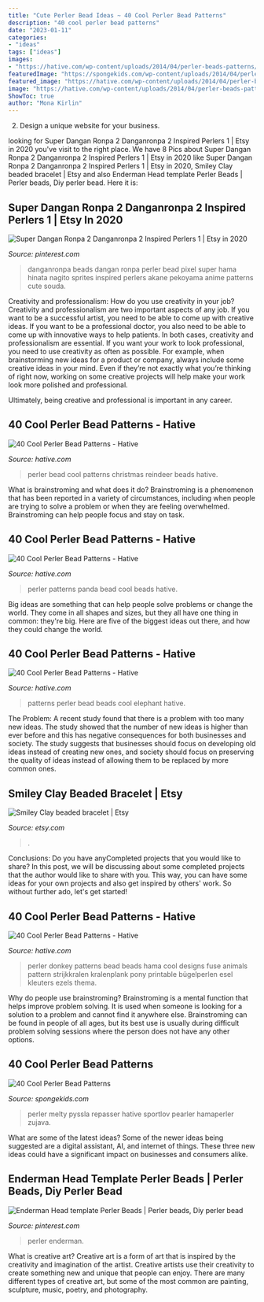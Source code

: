 ```yaml
---
title: "Cute Perler Bead Ideas ~ 40 Cool Perler Bead Patterns"
description: "40 cool perler bead patterns"
date: "2023-01-11"
categories:
- "ideas"
tags: ["ideas"]
images:
- "https://hative.com/wp-content/uploads/2014/04/perler-beads-patterns/36-christmas-reindeer.jpg"
featuredImage: "https://spongekids.com/wp-content/uploads/2014/04/perler-beads-patterns/38-rocket-beads-patterns.gif"
featured_image: "https://hative.com/wp-content/uploads/2014/04/perler-beads-patterns/18-donkey-perler-beads-patterns.jpg"
image: "https://hative.com/wp-content/uploads/2014/04/perler-beads-patterns/18-donkey-perler-beads-patterns.jpg"
ShowToc: true
author: "Mona Kirlin"
---
```



2. Design a unique website for your business.

	

		
looking for Super Dangan Ronpa 2 Danganronpa 2 Inspired Perlers 1 | Etsy in 2020 you've visit to the right place. We have 8 Pics about Super Dangan Ronpa 2 Danganronpa 2 Inspired Perlers 1 | Etsy in 2020 like Super Dangan Ronpa 2 Danganronpa 2 Inspired Perlers 1 | Etsy in 2020, Smiley Clay beaded bracelet | Etsy and also Enderman Head template Perler Beads | Perler beads, Diy perler bead. Here it is:
		
    
## Super Dangan Ronpa 2 Danganronpa 2 Inspired Perlers 1 | Etsy In 2020

<img loading=lazy src="https://i.pinimg.com/736x/c2/d9/3f/c2d93ff74e069c96fa7a42932e7bd1d6--nice-things-random-things.jpg" onerror="this.onerror=null;this.src='https://tse2.mm.bing.net/th?id=OIP.-CWzPFC_MpT4lz7bcg7ScQHaMJ&amp;pid=15.1';" alt="Super Dangan Ronpa 2 Danganronpa 2 Inspired Perlers 1 | Etsy in 2020">

_Source: pinterest.com_

>danganronpa beads dangan ronpa perler bead pixel super hama hinata nagito sprites inspired perlers akane pekoyama anime patterns cute souda. 

	

Creativity and professionalism: How do you use creativity in your job?
Creativity and professionalism are two important aspects of any job. If you want to be a successful artist, you need to be able to come up with creative ideas. If you want to be a professional doctor, you also need to be able to come up with innovative ways to help patients. In both cases, creativity and professionalism are essential.
If you want your work to look professional, you need to use creativity as often as possible. For example, when brainstorming new ideas for a product or company, always include some creative ideas in your mind. Even if they’re not exactly what you’re thinking of right now, working on some creative projects will help make your work look more polished and professional.

Ultimately, being creative and professional is important in any career.

    
## 40 Cool Perler Bead Patterns - Hative

<img loading=lazy src="https://hative.com/wp-content/uploads/2014/04/perler-beads-patterns/36-christmas-reindeer.jpg" onerror="this.onerror=null;this.src='https://tse1.mm.bing.net/th?id=OIP.nUaTMnBW8MSifFuxc41BbAHaJ9&amp;pid=15.1';" alt="40 Cool Perler Bead Patterns - Hative">

_Source: hative.com_

>perler bead cool patterns christmas reindeer beads hative. 

	

What is brainstroming and what does it do?
Brainstroming is a phenomenon that has been reported in a variety of circumstances, including when people are trying to solve a problem or when they are feeling overwhelmed. Brainstroming can help people focus and stay on task.

    
## 40 Cool Perler Bead Patterns - Hative

<img loading=lazy src="https://hative.com/wp-content/uploads/2014/04/perler-beads-patterns/26-panda-perler-beads-patterns.png" onerror="this.onerror=null;this.src='https://tse4.mm.bing.net/th?id=OIP.ORPiR3BT4MhYn3JWSBucoQHaIB&amp;pid=15.1';" alt="40 Cool Perler Bead Patterns - Hative">

_Source: hative.com_

>perler patterns panda bead cool beads hative. 

	

Big ideas are something that can help people solve problems or change the world. They come in all shapes and sizes, but they all have one thing in common: they're big. Here are five of the biggest ideas out there, and how they could change the world.

    
## 40 Cool Perler Bead Patterns - Hative

<img loading=lazy src="https://hative.com/wp-content/uploads/2014/04/perler-beads-patterns/20-elephant-beads-patterns.jpg" onerror="this.onerror=null;this.src='https://tse1.mm.bing.net/th?id=OIP.0DfAV9edR1tiHzMmvPZh-wHaHa&amp;pid=15.1';" alt="40 Cool Perler Bead Patterns - Hative">

_Source: hative.com_

>patterns perler bead beads cool elephant hative. 

	

The Problem:
A recent study found that there is a problem with too many new ideas. The study showed that the number of new ideas is higher than ever before and this has negative consequences for both businesses and society. The study suggests that businesses should focus on developing old ideas instead of creating new ones, and society should focus on preserving the quality of ideas instead of allowing them to be replaced by more common ones.

    
## Smiley Clay Beaded Bracelet | Etsy

<img loading=lazy src="https://i.etsystatic.com/22161367/r/il/29926b/3148034912/il_fullxfull.3148034912_qkn9.jpg" onerror="this.onerror=null;this.src='https://tse4.mm.bing.net/th?id=OIP.7-qsVq77PUEfngBkZWd7iQHaJ4&amp;pid=15.1';" alt="Smiley Clay beaded bracelet | Etsy">

_Source: etsy.com_

>. 

	

Conclusions: Do you have anyCompleted projects that you would like to share?
In this post, we will be discussing about some completed projects that the author would like to share with you. This way, you can have some ideas for your own projects and also get inspired by others' work. So without further ado, let's get started!

    
## 40 Cool Perler Bead Patterns - Hative

<img loading=lazy src="https://hative.com/wp-content/uploads/2014/04/perler-beads-patterns/18-donkey-perler-beads-patterns.jpg" onerror="this.onerror=null;this.src='https://tse1.mm.bing.net/th?id=OIP.bzj1uSo8flQqUCG3dazuMgHaHi&amp;pid=15.1';" alt="40 Cool Perler Bead Patterns - Hative">

_Source: hative.com_

>perler donkey patterns bead beads hama cool designs fuse animals pattern strijkkralen kralenplank pony printable bügelperlen esel kleuters ezels thema. 

	

Why do people use brainstroming?
Brainstroming is a mental function that helps improve problem solving. It is used when someone is looking for a solution to a problem and cannot find it anywhere else. Brainstroming can be found in people of all ages, but its best use is usually during difficult problem solving sessions where the person does not have any other options.

    
## 40 Cool Perler Bead Patterns

<img loading=lazy src="https://spongekids.com/wp-content/uploads/2014/04/perler-beads-patterns/38-rocket-beads-patterns.gif" onerror="this.onerror=null;this.src='https://tse1.mm.bing.net/th?id=OIP.D33tAlwlbEdxptgm7WqpLgHaG8&amp;pid=15.1';" alt="40 Cool Perler Bead Patterns">

_Source: spongekids.com_

>perler melty pyssla repasser hative sportlov pearler hamaperler zujava. 

	

What are some of the latest ideas?
Some of the newer ideas being suggested are a digital assistant, AI, and internet of things. These three new ideas could have a significant impact on businesses and consumers alike.

    
## Enderman Head Template Perler Beads | Perler Beads, Diy Perler Bead

<img loading=lazy src="https://i.pinimg.com/736x/42/a2/6c/42a26c8b5248028ac8e069d27a954df2.jpg" onerror="this.onerror=null;this.src='https://tse1.mm.bing.net/th?id=OIP.lvHRCvKKQ-zvzyfv8LfnjgHaH_&amp;pid=15.1';" alt="Enderman Head template Perler Beads | Perler beads, Diy perler bead">

_Source: pinterest.com_

>perler enderman. 

	

What is creative art?
Creative art is a form of art that is inspired by the creativity and imagination of the artist. Creative artists use their creativity to create something new and unique that people can enjoy. There are many different types of creative art, but some of the most common are painting, sculpture, music, poetry, and photography.

